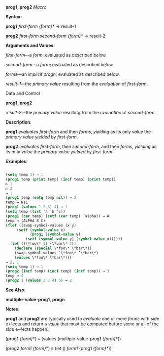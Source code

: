 **prog1, prog2** *Macro* 



**Syntax:** 



**prog1** *first-form \{form\}*\* →  result-1 



**prog2** *first-form second-form \{form\}*\* →  result-2 



**Arguments and Values:** 



*first-form*—a *form*; evaluated as described below. 



*second-form*—a *form*; evaluated as described below. 



*forms*—an *implicit progn*; evaluated as described below. 



*result-1*—the *primary value* resulting from the *evaluation* of *first-form*. 



Data and Control 



 



 



**prog1, prog2** 



*result-2*—the *primary value* resulting from the *evaluation* of *second-form*. 



**Description:** 



**prog1** *evaluates first-form* and then *forms*, *yielding* as its only *value* the *primary value yielded* by *first-form*. 



**prog2** *evaluates first-form*, then *second-form*, and then *forms*, *yielding* as its only *value* the *primary value yielded* by *first-form*. 



**Examples:**
```lisp

(setq temp 1) → 1 
(prog1 temp (print temp) (incf temp) (print temp)) 
▷ 1 
▷ 2 
→ 1 
(prog1 temp (setq temp nil)) → 2 
temp → NIL 
(prog1 (values 1 2 3) 4) → 1 
(setq temp (list ’a ’b ’c)) 
(prog1 (car temp) (setf (car temp) ’alpha)) → A 
temp → (ALPHA B C) 
(flet ((swap-symbol-values (x y) 
	 (setf (symbol-value x) 
	       (prog1 (symbol-value y) 
		 (setf (symbol-value y) (symbol-value x)))))) 
  (let ((\*foo\* 1) (\*bar\* 2)) 
    (declare (special \*foo\* \*bar\*)) 
    (swap-symbol-values ’\*foo\* ’\*bar\*) 
    (values \*foo\* \*bar\*))) 
→ 2, 1 
(setq temp 1) → 1 
(prog2 (incf temp) (incf temp) (incf temp)) → 3 
temp → 4 
(prog2 1 (values 2 3 4) 5) → 2 

```
**See Also:** 



**multiple-value-prog1**, **progn** 



**Notes:** 



**prog1** and **prog2** are typically used to *evaluate* one or more *forms* with side e↵ects and return a *value* that must be computed before some or all of the side e↵ects happen. 



(prog1 *\{form\}*\*) ≡ (values (multiple-value-prog1 *\{form\}*\*)) 



(prog2 *form1 \{form\}*\*) ≡ (let () *form1* (prog1 *\{form\}*\*)) 







 



 



